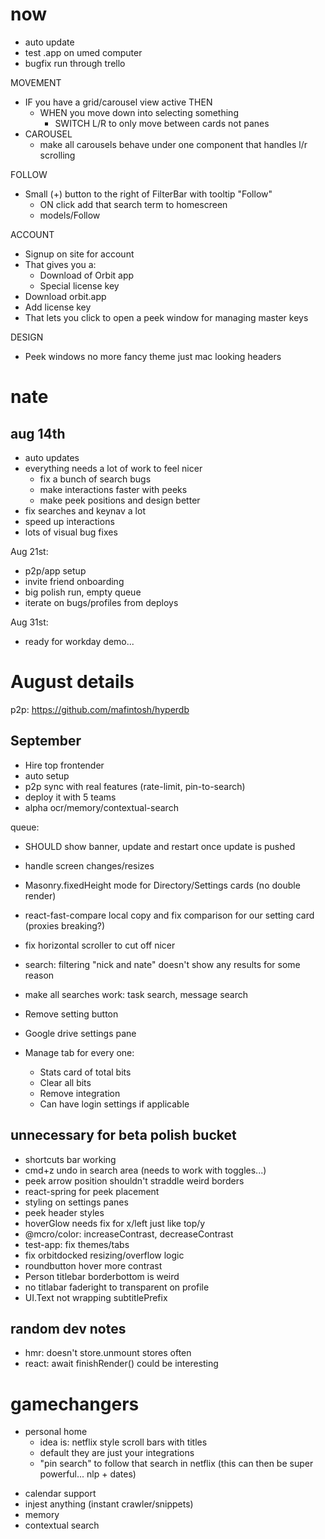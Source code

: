 # now

- auto update
- test .app on umed computer
- bugfix run through trello

MOVEMENT

- IF you have a grid/carousel view active THEN
  - WHEN you move down into selecting something
    - SWITCH L/R to only move between cards not panes
- CAROUSEL
  - make all carousels behave under one component that handles l/r scrolling

FOLLOW

- Small (+) button to the right of FilterBar with tooltip "Follow"
  - ON click add that search term to homescreen
  - models/Follow

ACCOUNT

- Signup on site for account
- That gives you a:
  - Download of Orbit app
  - Special license key
- Download orbit.app
- Add license key
- That lets you click to open a peek window for managing master keys

DESIGN

- Peek windows no more fancy theme just mac looking headers

# nate

## aug 14th

- auto updates
- everything needs a lot of work to feel nicer
  - fix a bunch of search bugs
  - make interactions faster with peeks
  - make peek positions and design better
- fix searches and keynav a lot
- speed up interactions
- lots of visual bug fixes

Aug 21st:

- p2p/app setup
- invite friend onboarding
- big polish run, empty queue
- iterate on bugs/profiles from deploys

Aug 31st:

- ready for workday demo...

# August details

p2p: https://github.com/mafintosh/hyperdb

## September

- Hire top frontender
- auto setup
- p2p sync with real features (rate-limit, pin-to-search)
- deploy it with 5 teams
- alpha ocr/memory/contextual-search

queue:

- SHOULD show banner, update and restart once update is pushed
- handle screen changes/resizes
- Masonry.fixedHeight mode for Directory/Settings cards (no double render)
- react-fast-compare local copy and fix comparison for our setting card (proxies breaking?)
- fix horizontal scroller to cut off nicer

- search: filtering "nick and nate" doesn't show any results for some reason
- make all searches work: task search, message search
- Remove setting button
- Google drive settings pane
- Manage tab for every one:
  - Stats card of total bits
  - Clear all bits
  - Remove integration
  - Can have login settings if applicable

## unnecessary for beta polish bucket

- shortcuts bar working
- cmd+z undo in search area (needs to work with toggles...)
- peek arrow position shouldn't straddle weird borders
- react-spring for peek placement
- styling on settings panes
- peek header styles
- hoverGlow needs fix for x/left just like top/y
- @mcro/color: increaseContrast, decreaseContrast
- test-app: fix themes/tabs
- fix orbitdocked resizing/overflow logic
- roundbutton hover more contrast
- Person titlebar borderbottom is weird
- no titlabar faderight to transparent on profile
- UI.Text not wrapping subtitlePrefix

## random dev notes

- hmr: doesn't store.unmount stores often
- react: await finishRender() could be interesting

# gamechangers

- personal home
  - idea is: netflix style scroll bars with titles
  - default they are just your integrations
  - "pin search" to follow that search in netflix (this can then be super powerful... nlp + dates)

* calendar support
* injest anything (instant crawler/snippets)
* memory
* contextual search
